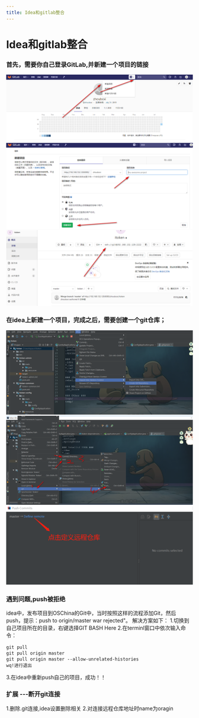 ```yaml
---
title: Idea和gitlab整合
---
```

 # Idea和gitlab整合
 ### 首先，需要你自己登录GitLab,并新建一个项目的链接
 ![enter description here](./images/2019-07-31_143028.png)
 ![enter description here](./images/2019-07-31_143103.png)
 ![enter description here](./images/2019-07-31_143230.png)
 ### 在idea上新建一个项目，完成之后，需要创建一个git仓库；
 ![enter description here](./images/2019-07-31_143455.png)
![enter description here](./images/2019-07-31_143728_1.png)
![enter description here](./images/2019-07-31_143931.png)
### 遇到问题,push被拒绝
idea中，发布项目到OSChina的Git中，当时按照这样的流程添加Git，然后push，提示：push to origin/master war rejected"。
解决方案如下：
1.切换到自己项目所在的目录，右键选择GIT BASH Here
2.在terminl窗口中依次输入命令：
```
git pull
git pull origin master
git pull origin master --allow-unrelated-histories
wq!进行退出
```
3.在idea中重新push自己的项目，成功！！
### 扩展 ---断开git连接
1.删除.git连接,idea设置删除相关
2.对连接远程仓库地址时name为oragin